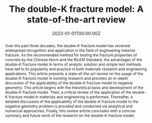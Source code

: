 ---
title: "The double-K fracture model: A state-of-the-art review"
authors:
- yinxing
- Qinghua Li*
- Qingmin Wang
- Hans-Wolf Reinhardt 
- Shilang Xu
# author_notes:
# - "Equal contribution"
# - "Equal contribution"
date: "2023-01-01T00:00:00Z"

# Publication type.
# Accepts a single type but formatted as a YAML list (for Hugo requirements).
# Enter a publication type from the CSL standard.
publication_types: ["article-journal"]

# Publication name and optional abbreviated publication name.
publication: "***Engineering Fracture Mechanics***, 277, 108988"

abstract: Over the past three decades, the double-K fracture model has received widespread recognition and application in the field of engineering material fracture. As the recommended method for testing the fracture properties of concrete by the Chinese Norm and the RILEM Standard, the advantages of the double-K fracture model in terms of analytic solution and simple test methods have led to its popularity and practice in both materials research and engineering applications. This article presents a state-of-the-art review on the usage of the double-K fracture model in existing research and provides an in-depth discussion of the applicability of the double-K fracture model to negative geometry. This article begins with the theoretical basis and development of the double-K fracture model. Then, a critical review of the application of the double-K fracture model in materials and engineering is performed. Thereafter, a detailed discussion of the applicability of the double-K fracture model to the negative geometry problem is provided and conducted via analytical and numerical approaches. Finally, this review article concludes with a concise summary and future work of the research on the double-K fracture model.

tags:
- Fracture Mechanics
featured: true

links:
  # - type: pdf
  #   url: http://arxiv.org/pdf/1512.04133v1
  # - type: code
  #   url: https://github.com/HugoBlox/hugo-blox-builder
  # - type: dataset
  #   url: ""
  # - type: poster
  #   url: ""
  # - type: project
  #   url: ""
  # - type: slides
  #   url: https://www.slideshare.net/
  - type: source
    url: "https://doi.org/10.1016/j.engfracmech.2022.108988"
  # - type: video
  #   url: ""

# Featured image
# To use, add an image named `featured.jpg/png` to your page's folder. 
image:
  caption: 'Image credit: [**Unsplash**](https://unsplash.com/photos/jdD8gXaTZsc)'
  focal_point: ""
  preview_only: false

# Associated Projects (optional).
#   Associate this publication with one or more of your projects.
#   Simply enter your project's folder or file name without extension.
#   E.g. `internal-project` references `content/project/internal-project/index.md`.
#   Otherwise, set `projects: []`.
projects: []

# Slides (optional).
#   Associate this publication with Markdown slides.
#   Simply enter your slide deck's filename without extension.
#   E.g. `slides: "example"` references `content/slides/example/index.md`.
#   Otherwise, set `slides: ""`.
slides: ""
---